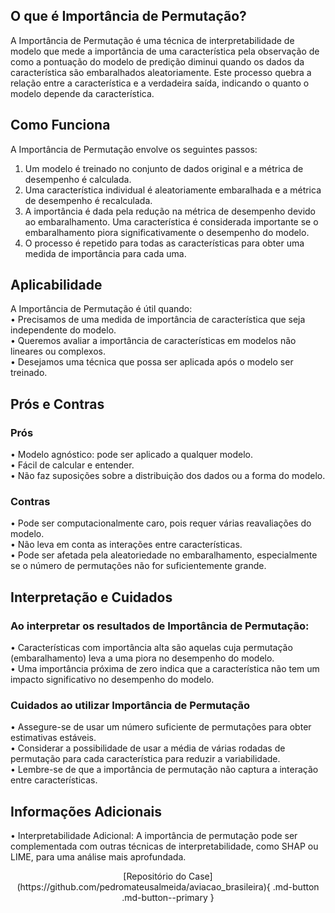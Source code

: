 ## O que é Importância de Permutação?
A Importância de Permutação é uma técnica de interpretabilidade de modelo que mede a importância de uma característica pela observação de como a pontuação do modelo de predição diminui quando os dados da característica são embaralhados aleatoriamente. Este processo quebra a relação entre a característica e a verdadeira saída, indicando o quanto o modelo depende da característica.<br />
## Como Funciona
A Importância de Permutação envolve os seguintes passos:<br />
1.	Um modelo é treinado no conjunto de dados original e a métrica de desempenho é calculada.<br />
2.	Uma característica individual é aleatoriamente embaralhada e a métrica de desempenho é recalculada.<br />
3.	A importância é dada pela redução na métrica de desempenho devido ao embaralhamento. Uma característica é considerada importante se o embaralhamento piora significativamente o desempenho do modelo.<br />
4.	O processo é repetido para todas as características para obter uma medida de importância para cada uma.<br />
## Aplicabilidade
A Importância de Permutação é útil quando:<br />
•	Precisamos de uma medida de importância de característica que seja independente do modelo.<br />
•	Queremos avaliar a importância de características em modelos não lineares ou complexos.<br />
•	Desejamos uma técnica que possa ser aplicada após o modelo ser treinado.<br />
## Prós e Contras
### Prós
•	Modelo agnóstico: pode ser aplicado a qualquer modelo.<br />
•	Fácil de calcular e entender.<br />
•	Não faz suposições sobre a distribuição dos dados ou a forma do modelo.<br />
### Contras
•	Pode ser computacionalmente caro, pois requer várias reavaliações do modelo.<br />
•	Não leva em conta as interações entre características.<br />
•	Pode ser afetada pela aleatoriedade no embaralhamento, especialmente se o número de permutações não for suficientemente grande.<br />
## Interpretação e Cuidados
### Ao interpretar os resultados de Importância de Permutação:
•	Características com importância alta são aquelas cuja permutação (embaralhamento) leva a uma piora no desempenho do modelo.<br />
•	Uma importância próxima de zero indica que a característica não tem um impacto significativo no desempenho do modelo.<br />
### Cuidados ao utilizar Importância de Permutação
•	Assegure-se de usar um número suficiente de permutações para obter estimativas estáveis.<br />
•	Considerar a possibilidade de usar a média de várias rodadas de permutação para cada característica para reduzir a variabilidade.<br />
•	Lembre-se de que a importância de permutação não captura a interação entre características.<br />
## Informações Adicionais
•	Interpretabilidade Adicional: A importância de permutação pode ser complementada com outras técnicas de interpretabilidade, como SHAP ou LIME, para uma análise mais aprofundada.<br />


<center>
[Repositório do Case](https://github.com/pedromateusalmeida/aviacao_brasileira){ .md-button .md-button--primary }
<center>
&nbsp;&nbsp;&nbsp;&nbsp;&nbsp;&nbsp;&nbsp;&nbsp;&nbsp;&nbsp;